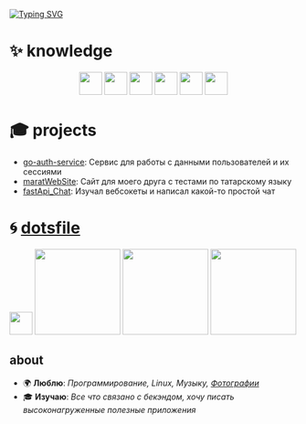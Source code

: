 [![Typing SVG](https://readme-typing-svg.herokuapp.com?font=Fira+Code&weight=600&size=56&pause=2000&color=30FF91&center=true&vCenter=true&width=1000&height=200&lines=Hello%2C+i'm+giicoo)](https://git.io/typing-svg)

# ✨ knowledge
<p align="center">
  <img src="https://img.shields.io/badge/Go-00ADD8?style=for-the-badge&logo=go&logoColor=white" height="40">
  <img src="https://img.shields.io/badge/Python-3776AB?style=for-the-badge&logo=python&logoColor=white" height="40">
  <img src="https://img.shields.io/badge/SQL-336791?style=for-the-badge&logo=postgresql&logoColor=white" height="40">
  <img src="https://img.shields.io/badge/HTML-E34F26?style=for-the-badge&logo=html5&logoColor=white" height="40">
  <img src="https://img.shields.io/badge/CSS-1572B6?style=for-the-badge&logo=css3&logoColor=white" height="40">
  <img src="https://img.shields.io/badge/VS%20Code-007ACC?style=for-the-badge&logo=visual-studio-code&logoColor=white" height="40">

</p>


# 🎓 projects
- [go-auth-service](https://github.com/giicoo/go-auth-service): Сервис для работы с данными пользователей и их сессиями
- [maratWebSite](https://github.com/giicoo/maratWebSite): Сайт для моего друга с тестами по татарскому языку
- [fastApi_Chat](https://github.com/giicoo/fastApi_Chat): Изучал вебсокеты и написал какой-то простой чат

# 🌀 [dotsfile](https://github.com/giicoo/dotsfiles)
  <img src="https://img.shields.io/badge/Arch%20Linux-1793D1?style=for-the-badge&logo=arch-linux&logoColor=white" height="40">
   <img src="https://github.com/user-attachments/assets/1019bb95-2e83-4060-a49b-37485f43821e" height="150">
   <img src="https://github.com/user-attachments/assets/b8e801de-eaeb-4d1c-a45b-d112562040b3" height="150">
   <img src="https://github.com/user-attachments/assets/f1790509-294e-4d16-b4b3-f39062a5e108" height="150">

## about
- 🌍 **Люблю**: _Программирование, Linux, Музыку, [Фотографии](https://t.me/archive_42)_
- 🎓 **Изучаю**: _Все что связано с бекэндом, хочу писать высоконагруженные полезные приложения_








